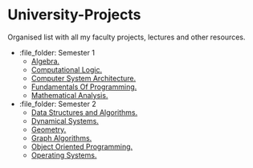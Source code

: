 # University-Projects

Organised list with all my faculty projects, lectures and other resources.

<ul>
  <li>:file_folder: Semester 1
    <ul>
      <li>
        <a href = "https://github.com/ciprianturcu/University-Projects/tree/main/Semester1/Algebra" >
          Algebra.
        </a>
      </li>
      <li>
        <a href = "https://github.com/ciprianturcu/University-Projects/tree/main/Semester1/Computational%20Logic" >
          Computational Logic.
        </a>
      </li>
      <li>
      <a href = "https://github.com/ciprianturcu/University-Projects/tree/main/Semester1/Computer%20Systems%20Architecture">
        Computer System Architecture.
      </a>
      </li>
      <li>
      <a href = "https://github.com/ciprianturcu/University-Projects/tree/main/Semester1/Fundamentals%20of%20Programming">
        Fundamentals Of Programming.
      </a>
      </li>
      <li>
      <a href = "https://github.com/ciprianturcu/University-Projects/tree/main/Semester1/Mathematical%20Analysis">
        Mathematical Analysis.
      </a>
      </li>
    </ul>
  </li>
  <li>:file_folder: Semester 2
    <ul>
      <li>
        <a href = "https://github.com/ciprianturcu/University-Projects/tree/main/Semester2/Data%20Structures%20and%20Algorithms" >
          Data Structures and Algorithms.
        </a>
      </li>
      <li>
        <a href = "https://github.com/ciprianturcu/University-Projects/tree/main/Semester2/Dynamical%20Systems" >
            Dynamical Systems.
        </a>
      </li>
      <li>
      <a href = "https://github.com/ciprianturcu/University-Projects/tree/main/Semester2/Geometry">
        Geometry.
      </a>
      </li>
      <li>
      <a href = "https://github.com/ciprianturcu/University-Projects/tree/main/Semester2/Graph%20Algorithms">
        Graph Algorithms.
      </a>
      </li>
      <li>
      <a href = "https://github.com/ciprianturcu/University-Projects/tree/main/Semester2/Object%20Oriented%20Programming">
        Object Oriented Programming.
      </a>
      </li>
      <li>
      <a href = "https://github.com/ciprianturcu/University-Projects/tree/main/Semester2/Operating%20Systems">
        Operating Systems.
      </a>
      </li>
    </ul>
  </li>
</ul>
  
